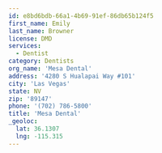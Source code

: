 ```yaml
---
id: e8bd6bdb-66a1-4b69-91ef-86db65b124f5
first_name: Emily
last_name: Browner
license: DMD
services:
  - Dentist
category: Dentists
org_name: 'Mesa Dental'
address: '4280 S Hualapai Way #101'
city: 'Las Vegas'
state: NV
zip: '89147'
phone: '(702) 786-5800'
title: 'Mesa Dental'
_geoloc:
  lat: 36.1307
  lng: -115.315
---
```

